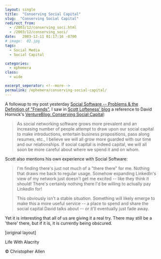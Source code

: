 ```yaml
---
layout: single
title:  "Conserving Social Capital"
slug:  "Conserving Social Capital"
redirect_from:
  - /2003/12/conserving_soci.html
  - /2003/12/conserving_soci/
date:   2003-12-11 01:17:16 -0700
# image:  02.jpg
tags: 
  - Social Media
  - Social Capital

categories:
  - ephemera
class:
  - wide

excerpt_seperator: <!--more-->
permalink: /ephemera/conserving-social-capital/
---
```


A followup to my post yesterday [Social Software -- Problems & the Definition of "Friends"](#107108853847658748), I saw in [Scott Lofteness' blog](http://www.sjl.us/main/2003/12/social_networki.html) a reference to David Hornick's [VentureBlog: Conserving Social Capital](http://www.ventureblog.com/articles/indiv/2003/000214.html):

> As social networking software grows more prevalent and an increasing number of people attempt to draw upon our social capital to make introductions, entertain business propositions, pass along resumes, etc., I believe we will all grow more guarded with our time and our relationships. If social capital is indeed capital, we will all soon be more careful about where we spend it and on whom.

  
Scott also mentions his own experience with Social Software:

> I'm finding there's just not much of a "there there" for me. Nothing that draws me back to regular usage. Somehow expanding LinkedIn's view of my network just doesn't get me excited -- like they think it should! There's certainly nothing there I'd be willing to actually pay LinkedIn for!
> 
> This obviously isn't a stable situation. Something will likely emerge to make this a more useful service -- a place to spend and share the social capital David talks about -- or it'll eventually just fade away.

Yet it is interesting that all of us are giving it a real try. There may still be a 'there' there, but if it is, it is currently being obscured.

[original layout]

Life With Alacrity

© Christopher Allen